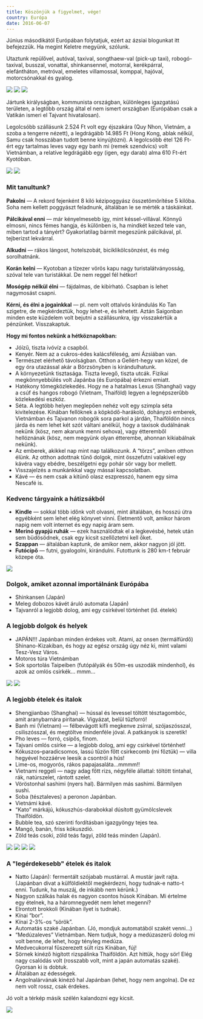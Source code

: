 ```yaml
---
title: Köszönjük a figyelmet, vége!
country: Európa
date: 2016-06-07
---
```


Június másodikától Európában folytatjuk, ezért az ázsiai blogunkat itt befejezzük. Ha megint Keletre megyünk, szólunk.

Utaztunk repülővel, autóval, taxival, songthaew-val (pick-up taxi), robogó-taxival, busszal, vonattal, shinkansennel, motorral, kerékpárral, elefántháton, metróval, emeletes villamossal, komppal, hajóval, motorcsónakkal és gyalog.

![](../../img/000060.jpg)
![](../../img/000016.jpg)
![](../../img/000069.jpg)

Jártunk királyságban, kommunista országban, különleges igazgatású területen, a legtöbb ország által el nem ismert országban (Európában csak a Vatikán ismeri el Tajvant hivatalosan).

Legolcsóbb szállásunk 2.524 Ft volt egy éjszakára (Quy Nhon, Vietnám, a szoba a tengerre nézett), a legdrágább 14.985 Ft (Hong Kong, ablak nélkül, Samu csak hosszában tudott benne kinyújtózni). A legolcsóbb étel 126 Ft-ért egy tartalmas leves vagy egy banh mi (remek szendvics) volt Vietnámban, a relatíve legdrágább egy (igen, egy darab) alma 610 Ft-ért Kyotóban.

![](../../img/sz1.jpg)
![](../../img/sz2.jpg)

### Mit tanultunk?

__Pakolni__ — A rekord fejenként 8 kiló kézipoggyász összetömörítése 5 kilóba. Soha nem kellett poggyászt feladnunk, általában le se mérték a táskáinkat.

__Pálcikával enni__ — már kényelmesebb így, mint késsel-villával. Könnyű elmosni, nincs fémes hangja, és különben is, ha mindkét kezed tele van, miben tartod a tányért? Gyakorlatilag bármit megeszünk pálcikával, pl. tejberizst lekvárral.

__Alkudni__ — rákos lángost, hotelszobát, biciklikölcsönzést, és még sorolhatnánk.

__Korán kelni__ — Kyotoban a tízezer vörös kapu nagy turistalátványosság, szóval tele van turistákkal. De nem reggel fél hétkor!

__Mosógép nélkül élni__ — fájdalmas, de kibírható. Csapban is lehet nagymosást csapni.

__Kérni, és élni a jogainkkal__ — pl. nem volt ottalvós kirándulás Ko Tan szigetre, de megkérdeztük, hogy lehet-e, és lehetett. Aztán Saigonban minden este küzdelem volt bejutni a szállásunkra, így visszakértük a pénzünket. Visszakaptuk.

__Hogy mi fontos nekünk a hétköznapokban:__
- Jóízű, tiszta ivóvíz a csapból.
- Kenyér. Nem az a cukros-édes kalácsféleség, ami Ázsiában van.
- Természet elérhető távolságban. Otthon a Gellért-hegy van közel, de egy óra utazással akár a Börzsönyben is kirándulhatunk.
- A környezetünk tisztasága. Tiszta levegő, tiszta utcák. Fizikai megkönnyebbülés volt Japánba (és Európába) érkezni emiatt.
- Hatékony tömegközlekedés. Hogy ne a hatalmas Lexus (Shanghai) vagy a csúf és hangos robogó (Vietnam, Thaiföld) legyen a legnépszerűbb közlekedési eszköz.
- Séta. A legtöbb helyen meglepően nehéz volt egy szimpla séta kivitelezése. Kínában fellöknek a köpködő-harákoló, dohányzó emberek, Vietnámban és Tajvanon robogók sora parkol a járdán, Thaiföldön nincs járda és nem lehet két szót váltani anélkül, hogy a taxisok dudálnának nekünk (kösz, nem akarunk menni sehova), vagy étteremből hellóznának (kösz, nem megyünk olyan étterembe, ahonnan kikiabálnak nekünk).
- Az emberek, akikkel nap mint nap találkozunk. A “törzs”, amiben otthon élünk. Az otthon adottnak tűnő dolgok, mint összefutni valakivel egy kávéra vagy ebédre, beszélgetni egy pohár sör vagy bor mellett.
- Visszajelzés a munkánkkal vagy mással kapcsolatban.
- Kávé — és nem csak a kitünő olasz eszpresszó, hanem egy sima Nescafé is.

### Kedvenc tárgyaink a hátizsákból
- __Kindle__ — sokkal több időnk volt olvasni, mint általában, és hosszú útra egyébként sem lehet elég könyvet vinni. Életmentő volt, amikor három napig nem volt internet és egy napig áram sem.
- __Merinó gyapjú ruhák__ — ezek használódtak el a legkevésbé, hetek után sem büdösödnek, csak egy kicsit szellőztetni kell őket.
- __Szappan__ — általában kaptunk, de amikor nem, akkor nagyon jól jött.
- __Futócipő__ — futni, gyalogolni, kirándulni. Futottunk is 280 km-t február közepe óta.

![](../../img/kindle.jpg)

### Dolgok, amiket azonnal importálnánk Európába
- Shinkansen (Japán)
- Meleg dobozos kávét áruló automata (Japán)
- Tajvanról a legjobb dolog, ami egy csirkével történhet (ld. ételek)

### A legjobb dolgok és helyek
- JAPÁN!!! Japánban minden érdekes volt. Atami, az onsen (termálfürdő) Shinano-Kizakiban, és hogy az egész ország úgy néz ki, mint valami Tesz-Vesz Város.
- Motoros túra Vietnámban
- Sok sportolás Taipeiben (futópályák és 50m-es uszodák mindenhol), és azok az omlós csirkék… mmm…

![](../../img/japan.jpg)
![](../../img/motor.jpg)

### A legjobb ételek és italok
- Shengjianbao (Shanghai) — hússal és levessel töltött tésztagombóc, amit aranybarnára pirítanak. Vigyázat, belül tűzforró!
- Banh mi (Vietnam) — félbevágott kifli megkenve zsírral, szójaszósszal, csiliszósszal, és megtöltve mindenféle jóval. A patkányok is szeretik!
- Pho leves — forró, csípős, finom.
- Tajvani omlós csirke — a legjobb dolog, ami egy csirkével történhet!
- Kókuszos–paradicsomos, lassú tűzön főtt csirkecomb (mi főztük) — villa hegyével hozzáérve leesik a csontról a hús!
- Lime-os, mogyorós, rákos papajasaláta...mmmm!!
- Vietnami reggeli — nagy adag főtt rizs, négyféle állattal: töltött tintahal, rák, natúrszelet, rántott szelet.
- Vöröstonhal sashimi (nyers hal). Bármilyen más sashimi. Bármilyen sushi.
- Soba (tésztaleves) a peronon Japánban.
- Vietnámi kávé.
- “Kato” márkájú, kókuszhús-darabokkal dúsított gyümölcslevek Thaiföldön.
- Bubble tea, szó szerinti fordításban igazgyöngy tejes tea.
- Mangó, banán, friss kókuszdió.
- Zöld teás csoki, zöld teás fagyi, zöld teás minden (Japán).

![](../../img/kaja1.jpg)
![](../../img/kaja2.jpg)
![](../../img/kaja2a.jpg)
![](../../img/kaja3a.jpg)

### A "legérdekesebb" ételek és italok
- Natto (Japán): fermentált szójabab mustárral. A mustár javít rajta. (Japánban divat a külföldiektől megkérdezni, hogy tudnak-e natto-t enni. Tudunk, ha muszáj, de inkább nem kérünk.)
- Nagyon szálkás halak és nagyon csontos húsok Kínában. Mi értelme egy ételnek, ha a háromnegyedét nem lehet megenni?
- Elrontott brokkoli (Kínában ilyet is tudnak).
- Kínai “bor”.
- Kínai 2-3%-os “sörök”.
- Automatás szaké Japánban. (Jó, mondjuk automatából szakét venni…)
- “Medúzaleves” Vietnámban. Nem tudjuk, hogy a medúzaszerű dolog mi volt benne, de lehet, hogy tényleg medúza.
- Medvecukorral fűszerezett sült rizs Kínában, fúj!
- Sörnek kinéző higított rizspálinka Thaiföldön. Azt hittük, hogy sör! Elég nagy csalódás volt (rosszabb volt, mint a japán automatás szaké). Gyorsan ki is dobtuk.
- Általában az édességek.
- Angolnalárvának kinéző hal Japánban (lehet, hogy nem angolna). De ez nem volt rossz, csak érdekes.

Jó volt a térkép másik szélén kalandozni egy kicsit.

![](../../img/mi.jpg)
